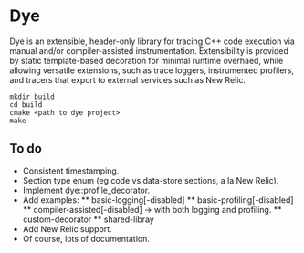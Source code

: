 # Dye

Dye is an extensible, header-only library for tracing C++ code execution via
manual and/or compiler-assisted instrumentation.  Extensibility is provided by
static template-based decoration for minimal runtime overhaed, while allowing
versatile extensions, such as trace loggers, instrumented profilers,
and tracers that export to external services such as New Relic.

```
mkdir build
cd build
cmake <path to dye project>
make
```

## To do

* Consistent timestamping.
* Section type enum (eg code vs data-store sections, a la New Relic).
* Implement dye::profile_decorator.
* Add examples:
** basic-logging[-disabled]
** basic-profiling[-disabled]
** compiler-assisted[-disabled] -> with both logging and profiling.
** custom-decorator
** shared-libray
* Add New Relic support.
* Of course, lots of documentation.
